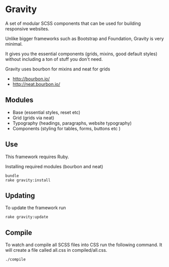 # Gravity

A set of modular SCSS components that can be used for building responsive websites.

Unlike bigger frameworks such as Bootstrap and Foundation, Gravity is very minimal. 

It gives you the essential components (grids, mixins, good default styles) without including a ton of stuff you don't need.

Gravity uses bourbon for mixins and neat for grids

+ http://bourbon.io/
+ http://neat.bourbon.io/

## Modules

+ Base (essential styles, reset etc)
+ Grid (grids via neat)
+ Typography (headings, paragraphs, website typography)
+ Components (styling for tables, forms, buttons etc )

## Use

This framework requires Ruby.

Installing required modules (bourbon and neat)

```
bundle
rake gravity:install
```

## Updating

To update the framework run

```
rake gravity:update
```

## Compile

To watch and compile all SCSS files into CSS run the following command. It will create a file called all.css in compiled/all.css.

```
./compile
```






